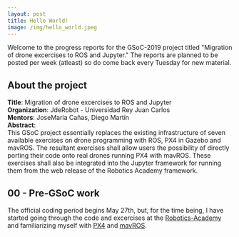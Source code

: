 ```yaml
---
layout: post
title: Hello World!
image: /img/hello_world.jpeg
---
```


Welcome to the progress reports for the GSoC-2019 project titled "Migration of drone excercises to ROS and Jupyter." The reports are planned to be posted per week (atleast) so do come back every Tuesday for new material.

## About the project

**Title**: Migration of drone excercises to ROS and Jupyter  
**Organization**: JdeRobot - Universidad Rey Juan Carlos  
**Mentors**: JoseMaría Cañas, Diego Martín  
**Abstract**:  
This GSoC project essentially replaces the existing infrastructure of seven available exercises on drone programming with ROS, PX4 in Gazebo and mavROS. The resultant exercises shall allow users the possibility of directly porting their code onto real drones running PX4 with mavROS. These exercises shall also be integrated into the Jupyter framework for running them from the web release of the Robotics Academy framework.

## 00 - Pre-GSoC work

The official coding period begins May 27th, but, for the time being, I have started going through the code and excercises at the [Robotics-Academy](https://github.com/JdeRobot/RoboticsAcademy) and familiarizing myself with [PX4](https://dev.px4.io/en/) and [mavROS](https://dev.px4.io/en/ros/mavros_installation.html).
